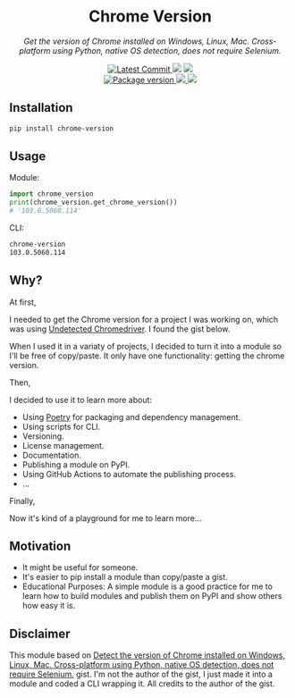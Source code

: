 <h1 align="center">
    <strong>Chrome Version</strong>
</h1>
<p align="center">
    <em>Get the version of Chrome installed on Windows, Linux, Mac. Cross-platform using Python, native OS detection, does not require Selenium.</em>
</p>
<p align="center">
    <a href="https://github.com/hasansezertasan/chrome-version" target="_blank">
        <img src="https://img.shields.io/github/last-commit/hasansezertasan/chrome-version" alt="Latest Commit">
    </a>
        <img src="https://img.shields.io/github/workflow/status/hasansezertasan/chrome-version/Test">
        <img src="https://img.shields.io/codecov/c/github/hasansezertasan/chrome-version">
    <br />
    <a href="https://pypi.org/project/chrome-version" target="_blank">
        <img src="https://img.shields.io/pypi/v/chrome-version" alt="Package version">
    </a>
    <a href="https://pypi.org/project/chrome-version" target="_blank">
        <img src="https://img.shields.io/pypi/pyversions/chrome-version">
    </a>
    <img src="https://img.shields.io/github/license/hasansezertasan/chrome-version">
</p>

## Installation

``` bash
pip install chrome-version
```

## Usage

Module:

```python
import chrome_version
print(chrome_version.get_chrome_version())
# '103.0.5060.114'
```

CLI:

```bash
chrome-version
103.0.5060.114
```

## Why?

At first,

I needed to get the Chrome version for a project I was working on, which was using [Undetected Chromedriver](https://github.com/ultrafunkamsterdam/undetected-chromedriver). I found the gist below.

When I used it in a variaty of projects, I decided to turn it into a module so I'll be free of copy/paste. It only have one functionality: getting the chrome version.

Then,

I decided to use it to learn more about:

- Using [Poetry](https://python-poetry.org/) for packaging and dependency management.
- Using scripts for CLI.
- Versioning.
- License management.
- Documentation.
- Publishing a module on PyPI.
- Using GitHub Actions to automate the publishing process.
- ...

Finally,

Now it's kind of a playground for me to learn more...

## Motivation

- It might be useful for someone.
- It's easier to pip install a module than copy/paste a gist.
- Educational Purposes: A simple module is a good practice for me to learn how to build modules and publish them on PyPI and show others how easy it is.

## Disclaimer

This module based on [Detect the version of Chrome installed on Windows, Linux, Mac. Cross-platform using Python, native OS detection, does not require Selenium.](https://gist.github.com/primaryobjects/d5346bf7a173dbded1a70375ff7461b4) gist. I'm not the author of the gist, I just made it into a module and coded a CLI wrapping it. All credits to the author of the gist.
